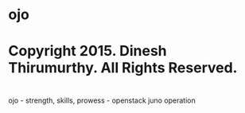 # ojo
#
# Copyright 2015. Dinesh Thirumurthy. All Rights Reserved.
#

ojo - strength, skills, prowess - openstack juno operation
